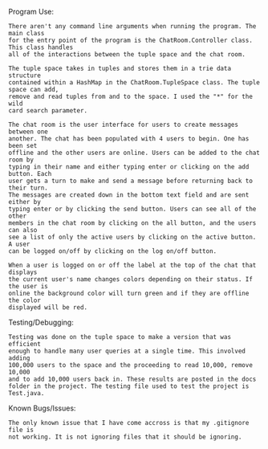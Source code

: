 Program Use: 

    There aren't any command line arguments when running the program. The main class
    for the entry point of the program is the ChatRoom.Controller class. This class handles
    all of the interactions between the tuple space and the chat room.

    The tuple space takes in tuples and stores them in a trie data structure
    contained within a HashMap in the ChatRoom.TupleSpace class. The tuple space can add,
    remove and read tuples from and to the space. I used the "*" for the wild
    card search parameter.

    The chat room is the user interface for users to create messages between one 
    another. The chat has been populated with 4 users to begin. One has been set 
    offline and the other users are online. Users can be added to the chat room by 
    typing in their name and either typing enter or clicking on the add button. Each
    user gets a turn to make and send a message before returning back to their turn.
    The messages are created down in the bottom text field and are sent either by 
    typing enter or by clicking the send button. Users can see all of the other 
    members in the chat room by clicking on the all button, and the users can also 
    see a list of only the active users by clicking on the active button. A user 
    can be logged on/off by clicking on the log on/off button. 

    When a user is logged on or off the label at the top of the chat that displays 
    the current user's name changes colors depending on their status. If the user is
    online the background color will turn green and if they are offline the color
    displayed will be red.


Testing/Debugging:

    Testing was done on the tuple space to make a version that was efficient 
    enough to handle many user queries at a single time. This involved adding
    100,000 users to the space and the proceeding to read 10,000, remove 10,000
    and to add 10,000 users back in. These results are posted in the docs 
    folder in the project. The testing file used to test the project is Test.java.

Known Bugs/Issues: 

    The only known issue that I have come accross is that my .gitignore file is
    not working. It is not ignoring files that it should be ignoring. 